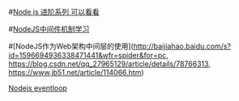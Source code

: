 #[Node.js 进阶系列 可以看看](https://github.com/webfansplz/article)

#[NodeJS中间件机制学习](https://www.jianshu.com/p/81b6ebc0dd85)

#[NodeJS作为Web架构中间层的使用](http://baijiahao.baidu.com/s?id=1596694936338471441&wfr=spider&for=pc, https://blog.csdn.net/qq_27965129/article/details/78766313, https://www.jb51.net/article/114066.htm)

[Nodejs eventloop](http://www.imooc.com/article/27083?block_id=tuijian_wz)